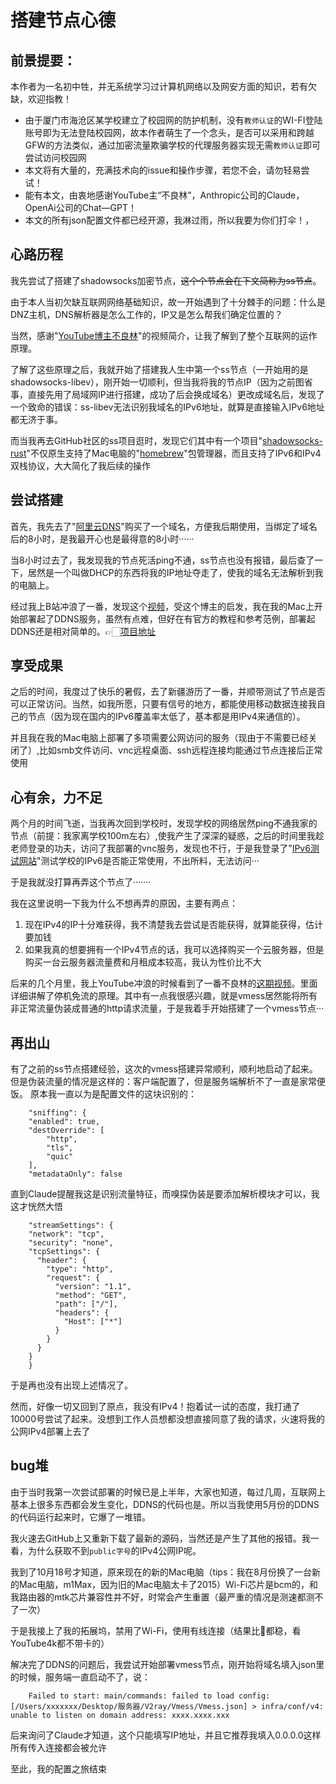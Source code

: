 # 搭建节点心德
## 前景提要：
本作者为一名初中牲，并无系统学习过计算机网络以及网安方面的知识，若有欠缺，欢迎指教！
- 由于厦门市海沧区某学校建立了校园网的防护机制，没有`教师认证`的WI-FI登陆账号即为无法登陆校园网，故本作者萌生了一个念头，是否可以采用和跨越GFW的方法类似，通过加密流量欺骗学校的代理服务器实现无需`教师认证`即可尝试访问校园网
- 本文将有大量的，充满技术向的issue和操作步骤，若您不会，请勿轻易尝试！
- 能有本文，由衷地感谢YouTube主“不良林”，Anthropic公司的Claude，OpenAi公司的Chat—GPT！
- 本文的所有json配置文件都已经开源，我淋过雨，所以我要为你们打伞！，

## 心路历程
我先尝试了搭建了shadowsocks加密节点，<del>这个个节点会在下文简称为ss节点</del>。


由于本人当初欠缺互联网网络基础知识，故一开始遇到了十分棘手的问题：什么是DNZ主机，DNS解析器是怎么工作的，IP又是怎么帮我们确定位置的？

当然，感谢"[YouTube博主不良林](https://www.youtube.com/@bulianglin)"的视频简介，让我了解到了整个互联网的运作原理。


了解了这些原理之后，我就开始了搭建我人生中第一个ss节点（一开始用的是shadowsocks-libev），刚开始一切顺利，但当我将我的节点IP（因为之前图省事，直接先用了局域网IP进行搭建，成功了后会换成域名）更改成域名后，发现了一个致命的错误：ss-libev无法识别我域名的IPv6地址，就算是直接输入IPv6地址都无济于事。

而当我再去GitHub社区的ss项目逛时，发现它们其中有一个项目"[shadowsocks- rust](https://github.com/shadowsocks/shadowsocks-rust)"不仅原生支持了Mac电脑的"[homebrew](https://gitee.com/wejectchan/brew)"包管理器，而且支持了IPv6和IPv4双栈协议，大大简化了我后续的操作
## 尝试搭建
首先，我先去了"[阿里云DNS](https://wanwang.aliyun.com/?spm=5176.28261954.J_7341193060.2.38432f3dvTfxnE&scm=20140722.S_card@@商品@@212429.S_card0.ID_card@@商品@@212429-RL_域名-LOC_search~UND~card~UND~item-OR_ser-V_3-P0_0)"购买了一个域名，方便我后期使用，当绑定了域名后的8小时，是我最开心也是最得意的8小时······

当8小时过去了，我发现我的节点死活ping不通，ss节点也没有报错，最后查了一下，居然是一个叫做DHCP的东西将我的IP地址夺走了，使我的域名无法解析到我的电脑上。

经过我上B站冲浪了一番，发现这个[视频](https://b23.tv/ppeJMHG)，受这个博主的启发，我在我的Mac上开始部署起了DDNS服务，虽然有点难，但好在有官方的教程和参考范例，部署起DDNS还是相对简单的。👉🏻[项目地址](https://github.com/NewFuture/DDNS) 
## 享受成果
之后的时间，我度过了快乐的暑假，去了新疆游历了一番，并顺带测试了节点是否可以正常访问。当然，如我所愿，只要有信号的地方，都能使用移动数据连接我自己的节点（因为现在国内的IPv6覆盖率太低了，基本都是用IPv4来通信的）。

并且我在我的Mac电脑上部署了多项需要公网访问的服务（现由于不需要已经关闭了）,比如smb文件访问、vnc远程桌面、ssh远程连接均能通过节点连接后正常使用

## 心有余，力不足
两个月的时间飞逝，当我再次回到学校时，发现学校的网络居然ping不通我家的节点（前提：我家离学校100m左右）,使我产生了深深的疑惑，之后的时间里我趁老师登录的功夫，访问了我部署的vnc服务，发现也不行，于是我登录了"[IPv6测试网站](https://test-ipv6.com)"测试学校的IPv6是否能正常使用，不出所料，无法访问···

于是我就没打算再弄这个节点了·······

我在这里说明一下我为什么不想再弄的原因，主要有两点：
1. 现在IPv4的IP十分难获得，我不清楚我去尝试是否能获得，就算能获得，估计要加钱
2. 如果我真的想要拥有一个IPv4节点的话，我可以选择购买一个云服务器，但是购买一台云服务器流量费和月租成本较高，我认为性价比不大

后来的几个月里，我上YouTube冲浪的时候看到了一番不良林的[这期视频](https://www.youtube.com/watch?v=dGYNinKfUR4&t=1s)。里面详细讲解了停机免流的原理。其中有一点我很感兴趣，就是vmess居然能将所有非正常流量伪装成普通的http请求流量，于是我着手开始搭建了一个vmess节点···
## 再出山
有了之前的ss节点搭建经验，这次的vmess搭建异常顺利，顺利地启动了起来。但是伪装流量的情况是这样的：客户端配置了，但是服务端解析不了一直是家常便饭。
原本我一直以为是配置文件的这块识别的：

        "sniffing": {
        "enabled": true,
        "destOverride": [
            "http",
            "tls",
            "quic"
        ],
        "metadataOnly": false
直到Claude提醒我这是识别流量特征，而嗅探伪装是要添加解析模块才可以，我这才恍然大悟

        "streamSettings": {
        "network": "tcp",
        "security": "none",
        "tcpSettings": {
          "header": {
            "type": "http",
            "request": {
              "version": "1.1",
              "method": "GET",
              "path": ["/"],
              "headers": {
                "Host": ["*"]
              }
            }
          }
        }
        }
于是再也没有出现上述情况了。

然而，好像一切又回到了原点，我没有IPv4！抱着试一试的态度，我打通了10000号尝试了起来。没想到工作人员想都没想直接同意了我的请求，火速将我的公网IPv4部署上去了

## bug堆
由于当时我第一次尝试部署的时候已是上半年，大家也知道，每过几周，互联网上基本上很多东西都会发生变化，DDNS的代码也是。所以当我使用5月份的DDNS的代码运行起来时，它爆了一堆错。

我火速去GitHub上又重新下载了最新的源码，当然还是产生了其他的报错。我一看，为什么获取不到`public字号`的IPv4公网IP呢。

我到了10月18号才知道，原来现在的新的Mac电脑（tips：我在8月份换了一台新的Mac电脑，m1Max，因为旧的Mac电脑太卡了2015）Wi-Fi芯片是bcm的，和我路由器的mtk芯片兼容性并不好，时常会产生重置（最严重的情况是测速都测不了一次）

于是我接上了我的拓展坞，禁用了Wi-Fi，使用有线连接（结果比🐶都稳，看YouTube4k都不带卡的）

解决完了DDNS的问题后，我尝试开始部署vmess节点，刚开始将域名填入json里的时候，服务端一直启动不了，说：

        Failed to start: main/commands: failed to load config: [/Users/xxxxxxx/Desktop/服务器/V2ray/Vmess/Vmess.json] > infra/conf/v4: unable to listen on domain address: xxxx.xxxx.xxx
后来询问了Claude才知道，这个只能填写IP地址，并且它推荐我填入0.0.0.0这样所有传入连接都会被允许

至此，我的配置之旅结束
      
